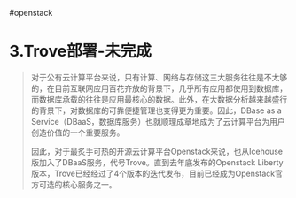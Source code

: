 #openstack

# 3.Trove部署-未完成

> 对于公有云计算平台来说，只有计算、网络与存储这三大服务往往是不太够的，在目前互联网应用百花齐放的背景下，几乎所有应用都使用到数据库，而数据库承载的往往是应用最核心的数据。此外，在大数据分析越来越盛行的背景下，对数据库的可靠便捷管理也变得更为重要。因此，DBase as a Service（DBaaS，数据库服务）也就顺理成章地成为了云计算平台为用户创造价值的一个重要服务。 &#x20;
>
> 因此，对于最炙手可热的开源云计算平台Openstack来说，也从Icehouse版加入了DBaaS服务，代号Trove。直到去年底发布的Openstack Liberty版本，Trove已经经过了4个版本的迭代发布，目前已经成为Openstack官方可选的核心服务之一。
